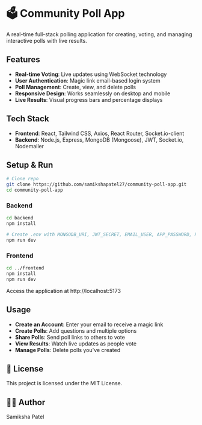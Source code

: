 # 🗳️ Community Poll App
A real-time full-stack polling application for creating, voting, and managing interactive polls with live results.

## Features

- **Real-time Voting**: Live updates using WebSocket technology
- **User Authentication**: Magic link email-based login system
- **Poll Management**: Create, view, and delete polls
- **Responsive Design**: Works seamlessly on desktop and mobile
- **Live Results**: Visual progress bars and percentage displays

## Tech Stack

- **Frontend**: React, Tailwind CSS, Axios, React Router, Socket.io-client  
- **Backend**: Node.js, Express, MongoDB (Mongoose), JWT, Socket.io, Nodemailer

## Setup & Run
```bash
# Clone repo
git clone https://github.com/samikshapatel27/community-poll-app.git
cd community-poll-app
```

### Backend
```bash
cd backend
npm install

# Create .env with MONGODB_URI, JWT_SECRET, EMAIL_USER, APP_PASSWORD, PORT
npm run dev
```

### Frontend
```bash
cd ../frontend
npm install
npm run dev
```

Access the application at http://localhost:5173

## Usage

- **Create an Account**: Enter your email to receive a magic link
- **Create Polls**: Add questions and multiple options
- **Share Polls**: Send poll links to others to vote
- **View Results**: Watch live updates as people vote
- **Manage Polls**: Delete polls you've created

## 📄 License

This project is licensed under the MIT License.  

## 👨‍💻 Author

Samiksha Patel
